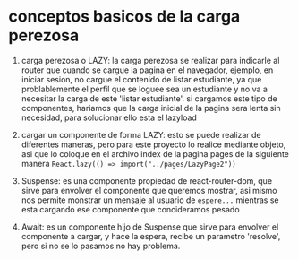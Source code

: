 # conceptos basicos de la carga perezosa

1. carga perezosa o LAZY: la carga perezosa se realizar para indicarle al router que cuando se cargue la pagina en el navegador, ejemplo, en iniciar sesion, no cargue el contenido de listar estudiante, ya que problablemente el perfil que se loguee sea un estudiante y no va a necesitar la carga de este 'listar estudiante'. si cargamos este tipo de componentes, hariamos que la carga inicial de la pagina sera lenta sin necesidad, para solucionar ello esta el lazyload

2. cargar un componente de forma LAZY: esto se puede realizar de diferentes maneras, pero para este proyecto lo realice mediante objeto, asi que lo coloque en el archivo  index de la pagina pages de la siguiente manera ```React.lazy(() => import("../pages/LazyPage2"))```

3. Suspense: es una componente propiedad de react-router-dom, que sirve para envolver el componente que queremos mostrar, asi mismo nos permite monstrar un mensaje al usuario de ```espere...``` mientras se esta cargando ese componente que concideramos pesado

4. Await: es un componente hijo de Suspense que sirve para envolver el componente a cargar, y hace la espera, recibe un parametro 'resolve', pero si no se lo pasamos no hay problema.
